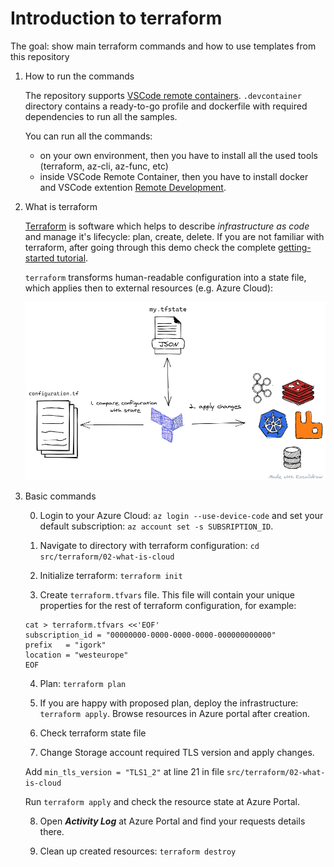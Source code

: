 # Introduction to terraform

The goal: show main terraform commands and how to use templates from this repository

1. How to run the commands

    The repository supports [VSCode remote containers](https://code.visualstudio.com/docs/remote/containers). `.devcontainer` directory contains a ready-to-go profile and dockerfile with required dependencies to run all the samples.

    You can run all the commands:

    - on your own environment, then you have to install all the used tools (terraform, az-cli, az-func, etc)
    - inside VSCode Remote Container, then you have to install docker and VSCode extention [Remote Development](https://marketplace.visualstudio.com/items?itemName=ms-vscode-remote.vscode-remote-extensionpack).

2. What is terraform

    [Terraform](https://www.terraform.io/) is software which helps to describe *infrastructure as code* and manage it's lifecycle: plan, create, delete. If you are not familiar with terraform, after going through this demo check the complete [getting-started tutorial](https://learn.hashicorp.com/terraform).

    `terraform` transforms human-readable configuration into a state file, which applies then to external resources (e.g. Azure Cloud):

    ![terraform](../files/02-terraform/terraform.png)

3. Basic commands

    0. Login to your Azure Cloud: `az login --use-device-code` and set your default subscription: `az account set -s SUBSRIPTION_ID`.

    1. Navigate to directory with terraform configuration: `cd src/terraform/02-what-is-cloud`

    2. Initialize terraform: `terraform init`

    3. Create `terraform.tfvars` file. This file will contain your unique properties for the rest of terraform configuration, for example:

    ```
    cat > terraform.tfvars <<'EOF'
    subscription_id = "00000000-0000-0000-0000-000000000000"
    prefix   = "igork"
    location = "westeurope"
    EOF
    ```

    4. Plan: `terraform plan`

    5. If you are happy with proposed plan, deploy the infrastructure: `terraform apply`. Browse resources in Azure portal after creation.

    6. Check terraform state file

    7. Change Storage account required TLS version and apply changes.

    Add `min_tls_version = "TLS1_2"` at line 21 in file `src/terraform/02-what-is-cloud`

    Run `terraform apply` and check the resource state at Azure Portal.

    8. Open ***Activity Log*** at Azure Portal and find your requests details there.

    9. Clean up created resources: `terraform destroy`
